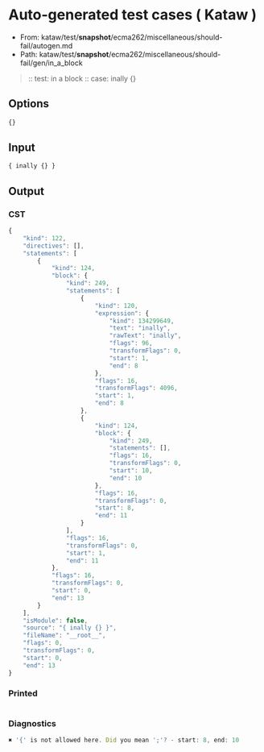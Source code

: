 # Auto-generated test cases ( Kataw )
- From: kataw/test/__snapshot__/ecma262/miscellaneous/should-fail/autogen.md
- Path: kataw/test/__snapshot__/ecma262/miscellaneous/should-fail/gen/in_a_block
> :: test: in a block
> :: case: inally {}
## Options

`````js
{}
`````
## Input

`````js
{ inally {} }
`````
## Output

### CST

```javascript
{
    "kind": 122,
    "directives": [],
    "statements": [
        {
            "kind": 124,
            "block": {
                "kind": 249,
                "statements": [
                    {
                        "kind": 120,
                        "expression": {
                            "kind": 134299649,
                            "text": "inally",
                            "rawText": "inally",
                            "flags": 96,
                            "transformFlags": 0,
                            "start": 1,
                            "end": 8
                        },
                        "flags": 16,
                        "transformFlags": 4096,
                        "start": 1,
                        "end": 8
                    },
                    {
                        "kind": 124,
                        "block": {
                            "kind": 249,
                            "statements": [],
                            "flags": 16,
                            "transformFlags": 0,
                            "start": 10,
                            "end": 10
                        },
                        "flags": 16,
                        "transformFlags": 0,
                        "start": 8,
                        "end": 11
                    }
                ],
                "flags": 16,
                "transformFlags": 0,
                "start": 1,
                "end": 11
            },
            "flags": 16,
            "transformFlags": 0,
            "start": 0,
            "end": 13
        }
    ],
    "isModule": false,
    "source": "{ inally {} }",
    "fileName": "__root__",
    "flags": 0,
    "transformFlags": 0,
    "start": 0,
    "end": 13
}
```

### Printed

```javascript

```

### Diagnostics

```javascript
✖ '{' is not allowed here. Did you mean ';'? - start: 8, end: 10

```

